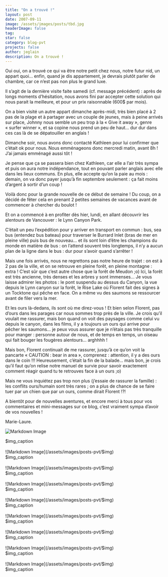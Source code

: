 ```yaml
---
title: "On a trouvé !"
layout: post
date: 2007-09-11
image: /assets/images/posts/tbd.jpg
headerImage: false
tag:
star: false
category: blog-pvt
projects: false
author: jeglain
description: On a trouvé !
---
```

Oui oui, on a trouvé ce qui va être notre petit chez nous, notre futur
nid, un appart quoi… enfin, quand je dis appartement, je devrais
plutôt parler de chambre, car ce n’est pas non plus le grand luxe.

Il s’agit de la dernière visite faite samedi (cf. message
précédent) : après de longs moments d’hésitation, nous avons fini
par accepter cette solution qui nous parait la meilleure, et pour un
prix raisonnable (600$ par mois).

On a bien visité un autre appart dimanche après-midi, très bien
placé à 2 pas de la plage et à partager avec un couple de jeunes,
mais à peine arrivés sur place, Johnny nous semble un peu trop à la
« Give it away », genre « surfer winner », et sa copine nous
prend un peu de haut… dur dur dans ces cas là de se dépatouiller en
anglais !

Dimanche soir, nous avons donc contacté Kathleen pour lui confirmer que
c’était ok pour nous. Nous emménageons donc mercredi matin, avant
8h ! J’ai jamais emménagé aussi tôt !

Je pense que ça se passera bien chez Kathleen, car elle a l’air très
sympa et puis on aura notre indépendance, tout en pouvant parler
anglais avec elle dans les lieux communs. En plus, elle accepte qu’on
la paie au mois : demain, on va donc payer jusqu’à fin septembre
seulement : ça fait moins d’argent à sortir d’un coup !

Voilà donc pour la grande nouvelle de ce début de semaine ! Du coup,
on a décidé de fêter cela en prenant 2 petites semaines de vacances
avant de commencer à chercher du boulot !

Et on a commencé à en profiter dès hier, lundi, en allant découvrir
les alentours de Vancouver : le Lynn Canyon Park.

C’était un peu l’expédition pour y arriver en transport en
commun : bus, sea bus (entendez bus bateau) pour traverser le Burrard
Inlet (bras de mer en pleine ville) puis bus de nouveau… et ils sont
loin d’être les champions du monde en matière de bus : on
l’attend souvent très longtemps, il n’y a aucun plan de la ligne
dans le bus : dur pour s’avoir quand s’arrêter !

Mais une fois arrivés, nous ne regrettons pas notre heure de trajet :
on est à 2 pas de la ville, et on se retrouve en pleine forêt, en
pleine montagne : extra ! C’est sûr que c’est autre chose que la
forêt de Meudon ;o) Ici, la forêt est très ancienne, très denses et
les arbres y sont immenses… Je vous laisse admirer les photos : le
pont suspendu au dessus du Canyon, la vue depuis le Lynn canyon sur la
forêt, le Rise Lake où Florent fait des signes à un Tocktone qui
pêche en face. On a même vu des saumons se ressourcer avant de filer
vers la mer.

Et les ours là-dedans, ils sont où me direz-vous ! Et bien selon
Florent, pas d’ours dans les parages car nous sommes trop près de la
ville. Je crois qu’il voulait me rassurer, mais bon quand on voit des
paysages comme celui vu depuis le canyon, dans les films, il y a
toujours un ours qui arrive pour pêcher les saumons… je peux vous
assurer que je n’étais pas très tranquille pour manger : personne
autour de nous, et de temps en temps, un oiseau qui fait bouger les
fougères alentours… arghhhh !

Mais bon, Florent continuait de me rassurer, jusqu’à ce qu’on voit
la pancarte « CAUTION : bear in area », comprenez : attention, il
y a des ours dans le coin !!! Heureusement, c’était la fin de la
balade… mais bon, je crois qu’il faut qu’on relise notre manuel de
survie pour savoir exactement comment réagir quand tu te retrouves face
à un ours ;o)

Mais ne vous inquiétez pas trop non plus (j’essaie de rassurer la
famille) : les conflits ours/humain sont très rares ; on a plus de
chance de se faire tuer par un chien que par un ours, comme dirait
Florent !?!

A bientôt pour de nouvelles aventures, et encore merci à tous pour vos
commentaires et mini-messages sur ce blog, c’est vraiment sympa
d’avoir de vos nouvelles !

Marie-Laure.

![Markdown Image](/assets/images/posts-pvt/$img)
<figcaption class="caption">$img_caption</figcaption>
<br>
![Markdown Image](/assets/images/posts-pvt/$img)
<figcaption class="caption">$img_caption</figcaption>
<br>
![Markdown Image](/assets/images/posts-pvt/$img)
<figcaption class="caption">$img_caption</figcaption>
<br>
![Markdown Image](/assets/images/posts-pvt/$img)
<figcaption class="caption">$img_caption</figcaption>
<br>
![Markdown Image](/assets/images/posts-pvt/$img)
<figcaption class="caption">$img_caption</figcaption>
<br>
![Markdown Image](/assets/images/posts-pvt/$img)
<figcaption class="caption">$img_caption</figcaption>
<br>
![Markdown Image](/assets/images/posts-pvt/$img)
<figcaption class="caption">$img_caption</figcaption>
<br>
![Markdown Image](/assets/images/posts-pvt/$img)
<figcaption class="caption">$img_caption</figcaption>
<br>
![Markdown Image](/assets/images/posts-pvt/$img)
<figcaption class="caption">$img_caption</figcaption>
<br>

